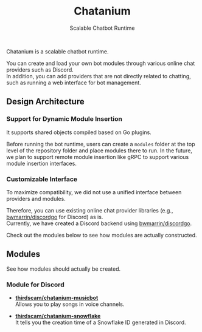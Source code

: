 <h1 align="center">Chatanium</h1>
<p align="center">Scalable Chatbot Runtime</p><br/>

Chatanium is a scalable chatbot runtime.

You can create and load your own bot modules through various online chat providers such as Discord.<br/>
In addition, you can add providers that are not directly related to chatting, such as running a web interface for bot management.

## Design Architecture

### Support for Dynamic Module Insertion

It supports shared objects compiled based on Go plugins.<br/>

Before running the bot runtime, users can create a `modules` folder at the top level of the repository folder and place modules there to run.
In the future, we plan to support remote module insertion like gRPC to support various module insertion interfaces.

### Customizable Interface

To maximize compatibility, we did not use a unified interface between providers and modules.

Therefore, you can use existing online chat provider libraries (e.g., [bwmarrin/discordgo](https://github.com/bwmarrin/discordgo) for Discord) as is.<br/>
Currently, we have created a Discord backend using [bwmarrin/discordgo](https://github.com/bwmarrin/discordgo).

Check out the modules below to see how modules are actually constructed.

## Modules

See how modules should actually be created.

### Module for Discord

* **[thirdscam/chatanium-musicbot](https://github.com/thirdscam/chatanium-musicbot)**<br/>
Allows you to play songs in voice channels.

* **[thirdscam/chatanium-snowflake](https://github.com/thirdscam/chatanium-snowflake)**<br/>
It tells you the creation time of a Snowflake ID generated in Discord.
